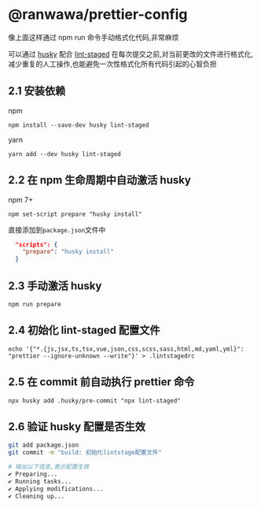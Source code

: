 # @ranwawa/prettier-config

像上面这样通过 npm run 命令手动格式化代码,非常麻烦

可以通过 [husky](https://github.com/typicode/husky) 配合 [lint-staged](https://github.com/okonet/lint-staged) 在每次提交之前,对当前更改的文件进行格式化,减少重复的人工操作,也能避免一次性格式化所有代码引起的心智负担

## 2.1 安装依赖

npm

```shell
npm install --save-dev husky lint-staged
```

yarn

```shell
yarn add --dev husky lint-staged
```

## 2.2 在 npm 生命周期中自动激活 husky

npm 7+

```shell
npm set-script prepare "husky install"
```

直接添加到`package.json`文件中

```json
  "scripts": {
    "prepare": "husky install"
  }
```

## 2.3 手动激活 husky

```shell
npm run prepare
```

## 2.4 初始化 lint-staged 配置文件

```shell
echo '{"*.{js,jsx,ts,tsx,vue,json,css,scss,sass,html,md,yaml,yml}": "prettier --ignore-unknown --write"}' > .lintstagedrc
```

## 2.5 在 commit 前自动执行 prettier 命令

```shell
npx husky add .husky/pre-commit "npx lint-staged"
```

## 2.6 验证 husky 配置是否生效

```bash
git add package.json
git commit -m "build: 初始化lintstage配置文件"

# 输出以下信息,表示配置生效
✔ Preparing...
✔ Running tasks...
✔ Applying modifications...
✔ Cleaning up...
```
